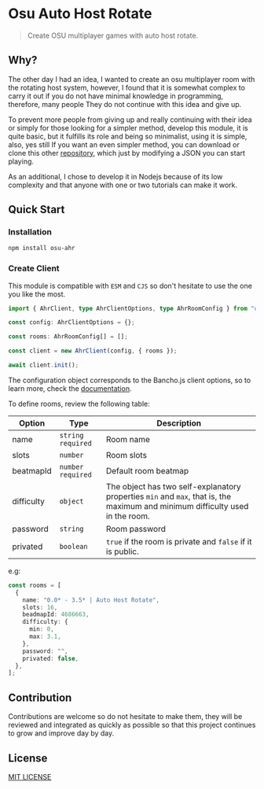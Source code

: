 # Osu Auto Host Rotate

> Create OSU multiplayer games with auto host rotate.

## Why?

The other day I had an idea, I wanted to create an osu multiplayer room with the rotating host system, however, I found that it is somewhat complex to carry it out if you do not have minimal knowledge in programming, therefore, many people They do not continue with this idea and give up.

To prevent more people from giving up and really continuing with their idea or simply for those looking for a simpler method, develop this module, it is quite basic, but it fulfills its role and being so minimalist, using it is simple, also, yes still If you want an even simpler method, you can download or clone this other [repository](https://github.com/kasu-ga/osu-multiplayer-bot.git), which just by modifying a JSON you can start playing.

As an additional, I chose to develop it in Nodejs because of its low complexity and that anyone with one or two tutorials can make it work.

## Quick Start

### Installation

```bash
npm install osu-ahr
```

### Create Client

This module is compatible with `ESM` and `CJS` so don't hesitate to use the one you like the most.

```ts
import { AhrClient, type AhrClientOptions, type AhrRoomConfig } from "osu-ahr";

const config: AhrClientOptions = {};

const rooms: AhrRoomConfig[] = [];

const client = new AhrClient(config, { rooms });

await client.init();
```

The configuration object corresponds to the Bancho.js client options, so to learn more, check the [documentation](https://bancho.js.org/).

To define rooms, review the following table:

| Option     | Type                | Description                                                                                                                   |
| ---------- | ------------------- | ----------------------------------------------------------------------------------------------------------------------------- |
| name       | `string` `required` | Room name                                                                                                                     |
| slots      | `number`            | Room slots                                                                                                                    |
| beatmapId  | `number` `required` | Default room beatmap                                                                                                          |
| difficulty | `object`            | The object has two self-explanatory properties `min` and `max`, that is, the maximum and minimum difficulty used in the room. |
| password   | `string`            | Room password                                                                                                                 |
| privated   | `boolean`           | `true` if the room is private and `false` if it is public.                                                                    |

e.g:

```ts
const rooms = [
  {
    name: "0.0* - 3.5* | Auto Host Rotate",
    slots: 16,
    beadmapId: 4686663,
    difficulty: {
      min: 0,
      max: 3.1,
    },
    password: "",
    privated: false,
  },
];
```

## Contribution

Contributions are welcome so do not hesitate to make them, they will be reviewed and integrated as quickly as possible so that this project continues to grow and improve day by day.

## License

[MIT LICENSE](https://github.com/kasu-ga/osu-ahr/blob/main/LICENSE.md)
